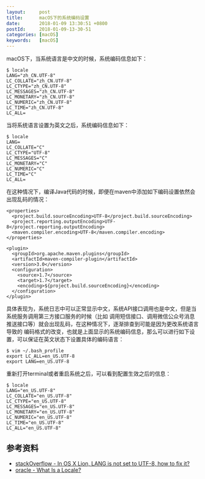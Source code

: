 ```yaml
---
layout:     post
title:      macOS下的系统编码设置
date:       2018-01-09 13:30:51 +0800
postId:     2018-01-09-13-30-51
categories: [macOS]
keywords:   [macOS]
---
```


macOS下，当系统语言是中文的时候，系统编码信息如下：
```
$ locale
LANG="zh_CN.UTF-8"
LC_COLLATE="zh_CN.UTF-8"
LC_CTYPE="zh_CN.UTF-8"
LC_MESSAGES="zh_CN.UTF-8"
LC_MONETARY="zh_CN.UTF-8"
LC_NUMERIC="zh_CN.UTF-8"
LC_TIME="zh_CN.UTF-8"
LC_ALL=
```

当将系统语言设置为英文之后，系统编码信息如下：
```
$ locale
LANG=
LC_COLLATE="C"
LC_CTYPE="UTF-8"
LC_MESSAGES="C"
LC_MONETARY="C"
LC_NUMERIC="C"
LC_TIME="C"
LC_ALL=
```

在这种情况下，编译Java代码的时候，即便在maven中添加如下编码设置依然会出现乱码的情况：
```
<properties>
  <project.build.sourceEncoding>UTF-8</project.build.sourceEncoding>
  <project.reporting.outputEncoding>UTF-8</project.reporting.outputEncoding>
  <maven.compiler.encoding>UTF-8</maven.compiler.encoding>
</properties>

<plugin>
  <groupId>org.apache.maven.plugins</groupId>
  <artifactId>maven-compiler-plugin</artifactId>
  <version>3.0</version>
  <configuration>
    <source>1.7</source>
    <target>1.7</target>
    <encoding>${project.build.sourceEncoding}</encoding>
  </configuration>
</plugin>
```

具体表现为，系统日志中可以正常显示中文，系统API接口调用也是中文，但是当系统服务调用第三方接口服务的时候（比如
调用短信接口、调用微信公众号消息推送接口等）就会出现乱码，在这种情况下，逐渐排查到可能是因为更改系统语言导致的
编码格式的改变，也就是上面显示的系统编码信息，那么可以进行如下设置，可以保证在英文状态下设置具体的编码语言：

```
$ vim ~/.bash_profile
export LC_ALL=en_US.UTF-8  
export LANG=en_US.UTF-8
```

重新打开terminal或者重启系统之后，可以看到配置生效之后的信息：

```
$ locale
LANG="en_US.UTF-8"
LC_COLLATE="en_US.UTF-8"
LC_CTYPE="en_US.UTF-8"
LC_MESSAGES="en_US.UTF-8"
LC_MONETARY="en_US.UTF-8"
LC_NUMERIC="en_US.UTF-8"
LC_TIME="en_US.UTF-8"
LC_ALL="en_US.UTF-8"
```

## 参考资料

* [stackOverflow - In OS X Lion, LANG is not set to UTF-8, how to fix it?](https://stackoverflow.com/questions/7165108/in-os-x-lion-lang-is-not-set-to-utf-8-how-to-fix-it)
* [oracle - What Is a Locale?](https://docs.oracle.com/cd/E23824_01/html/E26033/glmbx.html)
